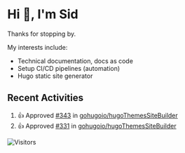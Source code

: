 # Hi 👋, I'm Sid

Thanks for stopping by. 

My interests include:
- Technical documentation, docs as code
- Setup CI/CD pipelines (automation)
- Hugo static site generator

## Recent Activities

<!--RECENT_ACTIVITY:start-->
1. 👍 Approved [#343](https://github.com/gohugoio/hugoThemesSiteBuilder/pull/343#pullrequestreview-1602606812) in [gohugoio/hugoThemesSiteBuilder](https://github.com/gohugoio/hugoThemesSiteBuilder)<br>
2. 👍 Approved [#331](https://github.com/gohugoio/hugoThemesSiteBuilder/pull/331#pullrequestreview-1600843772) in [gohugoio/hugoThemesSiteBuilder](https://github.com/gohugoio/hugoThemesSiteBuilder)<br>
<!--RECENT_ACTIVITY:end-->

![Visitors](https://api.visitorbadge.io/api/visitors?path=https%3A%2F%2Fgithub.com%2Fhugo-sid%2Fhugo-sid&countColor=%2337d67a&style=flat&labelStyle=upper)
